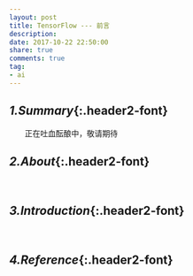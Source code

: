 ```yaml
---
layout: post
title: TensorFlow --- 前言
description: 
date: 2017-10-22 22:50:00
share: true
comments: true
tag:
- ai
---
```

## *1.Summary*{:.header2-font}
&emsp;&emsp;正在吐血酝酿中，敬请期待
## *2.About*{:.header2-font}
&emsp;&emsp;
## *3.Introduction*{:.header2-font}
&emsp;&emsp;
## *4.Reference*{:.header2-font}
